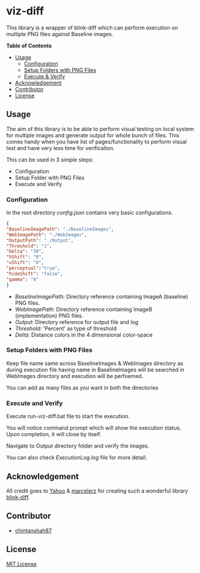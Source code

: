 # viz-diff
This library is a wrapper of blink-diff which can perform execution on multiple PNG files against Baseline images.

**Table of Contents**
* [Usage](#usage)
    * [Configuration](#configuration)
    * [Setup Folders with PNG Files](#setup-folders-with-png-files)
    * [Execute & Verify](#execute-and-verify)
* [Acknowledgement](#acknowledgement)
* [Contributor](#contributor)
* [License](#license)

## Usage
The aim of this library is to be able to perform visual testing on local system for multiple images and generate output for whole bunch of files. This comes handy when you have list of pages/functionality to perform visual test and have very less time for verification.

This can be used in 3 simple steps:
- Configuration
- Setup Folder with PNG Files
- Execute and Verify

### Configuration
In the root directory *config.json* contains very basic configurations.

````JSON
{
"BaselineImagePath": "./BaselineImages",
"WebImagePath": "./WebImages",
"OutputPath": "./Output",
"Threshold": "1",
"Delta": "30",
"hShift": "0",
"vShift": "0",
"perceptual":"true",
"hideShift": "false",
"gamma": "0"
}
````
- *BaselineImagePath:* Directory reference containing ImageA (baseline) PNG files.
- *WebImagePath:* Directory reference containing ImageB (implementation) PNG files.
- *Output:* Directory reference for output file and log
- *Threshold:* 'Percent' as type of threshold 
- *Delta:* Distance colors in the 4 dimensional color-space

### Setup Folders with PNG Files
Keep file name same across BaselineImages & WebImages directory as during execution file having name in BaselineImages will be searched in WebImages directory and execution will be perfoemed.

You can add as many files as you want in both the directories

### Execute and Verify
Execute run-viz-diff.bat file to start the execution.

You will notice command prompt which will show the execution status. Upon completion, it will close by itself.

Navigate to Output directory folder and verify the images. 

You can also check *ExecutionLog.log* file for more detail.

## Acknowledgement
All credit goes to [Yahoo](https://github.com/yahoo) & [marcelerz](https://github.com/marcelerz) for creating such a wonderful library [blink-diff](https://github.com/yahoo/blink-diff/).

## Contributor
- [chintanshah87](https://github.com/chintanshah87)

## License
[MIT License](https://github.com/yahoo/blink-diff/blob/master/LICENSE)
